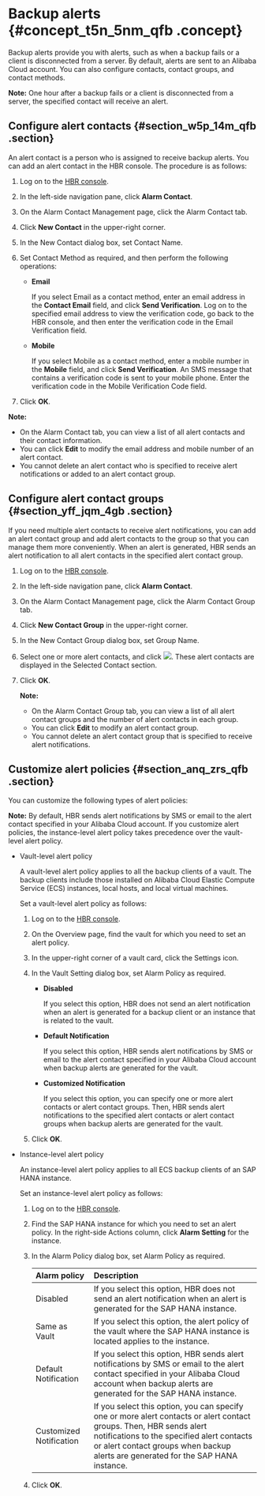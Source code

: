 # Backup alerts {#concept_t5n_5nm_qfb .concept}

Backup alerts provide you with alerts, such as when a backup fails or a client is disconnected from a server. By default, alerts are sent to an Alibaba Cloud account. You can also configure contacts, contact groups, and contact methods.

**Note:** One hour after a backup fails or a client is disconnected from a server, the specified contact will receive an alert.

## Configure alert contacts {#section_w5p_14m_qfb .section}

An alert contact is a person who is assigned to receive backup alerts. You can add an alert contact in the HBR console. The procedure is as follows:

1.  Log on to the [HBR console](https://hbr.console.aliyun.com).
2.  In the left-side navigation pane, click **Alarm Contact**.
3.  On the Alarm Contact Management page, click the Alarm Contact tab.
4.  Click **New Contact** in the upper-right corner.
5.  In the New Contact dialog box, set Contact Name.
6.  Set Contact Method as required, and then perform the following operations:
    -   **Email** 

        If you select Email as a contact method, enter an email address in the **Contact Email** field, and click **Send Verification**. Log on to the specified email address to view the verification code, go back to the HBR console, and then enter the verification code in the Email Verification field.

    -   **Mobile** 

        If you select Mobile as a contact method, enter a mobile number in the **Mobile** field, and click **Send Verification**. An SMS message that contains a verification code is sent to your mobile phone. Enter the verification code in the Mobile Verification Code field.

7.  Click **OK**.

**Note:** 

-   On the Alarm Contact tab, you can view a list of all alert contacts and their contact information.
-   You can click **Edit** to modify the email address and mobile number of an alert contact.
-   You cannot delete an alert contact who is specified to receive alert notifications or added to an alert contact group.

## Configure alert contact groups {#section_yff_jqm_4gb .section}

If you need multiple alert contacts to receive alert notifications, you can add an alert contact group and add alert contacts to the group so that you can manage them more conveniently. When an alert is generated, HBR sends an alert notification to all alert contacts in the specified alert contact group.

1.  Log on to the [HBR console](https://hbr.console.aliyun.com).
2.  In the left-side navigation pane, click **Alarm Contact**.
3.  On the Alarm Contact Management page, click the Alarm Contact Group tab.
4.  Click **New Contact Group** in the upper-right corner.
5.  In the New Contact Group dialog box, set Group Name.
6.  Select one or more alert contacts, and click ![](http://static-aliyun-doc.oss-cn-hangzhou.aliyuncs.com/assets/img/40788/156819429238146_en-US.png). These alert contacts are displayed in the Selected Contact section.
7.  Click **OK**.

    **Note:** 

    -   On the Alarm Contact Group tab, you can view a list of all alert contact groups and the number of alert contacts in each group.
    -   You can click **Edit** to modify an alert contact group.
    -   You cannot delete an alert contact group that is specified to receive alert notifications.

## Customize alert policies {#section_anq_zrs_qfb .section}

You can customize the following types of alert policies:

**Note:** By default, HBR sends alert notifications by SMS or email to the alert contact specified in your Alibaba Cloud account. If you customize alert policies, the instance-level alert policy takes precedence over the vault-level alert policy.

-   Vault-level alert policy

    A vault-level alert policy applies to all the backup clients of a vault. The backup clients include those installed on Alibaba Cloud Elastic Compute Service \(ECS\) instances, local hosts, and local virtual machines.

    Set a vault-level alert policy as follows:

    1.  Log on to the [HBR console](https://hbr.console.aliyun.com).
    2.  On the Overview page, find the vault for which you need to set an alert policy.
    3.  In the upper-right corner of a vault card, click the Settings icon.
    4.  In the Vault Setting dialog box, set Alarm Policy as required.
        -   **Disabled** 

            If you select this option, HBR does not send an alert notification when an alert is generated for a backup client or an instance that is related to the vault.

        -   **Default Notification** 

            If you select this option, HBR sends alert notifications by SMS or email to the alert contact specified in your Alibaba Cloud account when backup alerts are generated for the vault.

        -   **Customized Notification** 

            If you select this option, you can specify one or more alert contacts or alert contact groups. Then, HBR sends alert notifications to the specified alert contacts or alert contact groups when backup alerts are generated for the vault.

    5.  Click **OK**.
-   Instance-level alert policy

    An instance-level alert policy applies to all ECS backup clients of an SAP HANA instance.

    Set an instance-level alert policy as follows:

    1.  Log on to the [HBR console](https://hbr.console.aliyun.com).
    2.  Find the SAP HANA instance for which you need to set an alert policy. In the right-side Actions column, click **Alarm Setting** for the instance.
    3.  In the Alarm Policy dialog box, set Alarm Policy as required.

        |Alarm policy|Description|
        |:-----------|:----------|
        |Disabled|If you select this option, HBR does not send an alert notification when an alert is generated for the SAP HANA instance.|
        |Same as Vault|If you select this option, the alert policy of the vault where the SAP HANA instance is located applies to the instance.|
        |Default Notification|If you select this option, HBR sends alert notifications by SMS or email to the alert contact specified in your Alibaba Cloud account when backup alerts are generated for the SAP HANA instance.|
        |Customized Notification|If you select this option, you can specify one or more alert contacts or alert contact groups. Then, HBR sends alert notifications to the specified alert contacts or alert contact groups when backup alerts are generated for the SAP HANA instance.|

    4.  Click **OK**.

